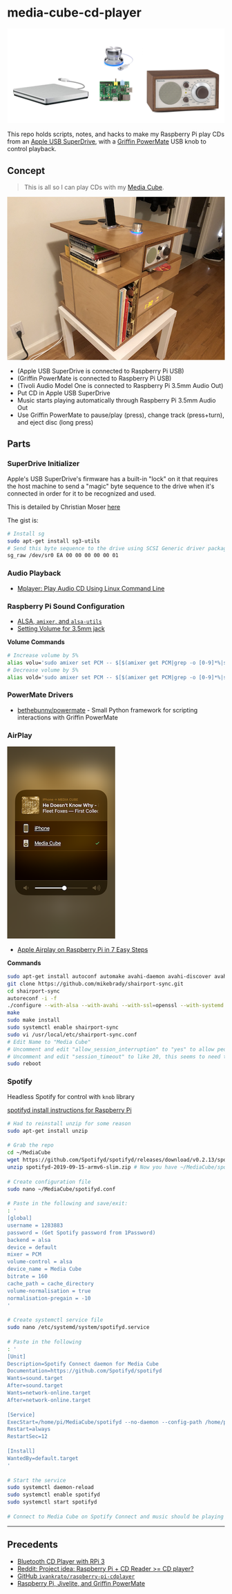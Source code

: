 # media-cube-cd-player

![images/devices.png](images/devices.png)

This repo holds scripts, notes, and hacks to make my Raspberry Pi play CDs from an [Apple USB SuperDrive](https://www.apple.com/shop/product/MD564LL/A/apple-usb-superdrive), with a [Griffin PowerMate](https://griffintechnology.com/powermate-usb-classic-aluminum) USB knob to control playback.

## Concept

> This is all so I can play CDs with my [Media Cube](https://andrewwestling.com/posts/media-cube).

![](images/media-cube-cd-player.png)

- (Apple USB SuperDrive is connected to Raspberry Pi USB)
- (Griffin PowerMate is connected to Raspberry Pi USB)
- (Tivoli Audio Model One is connected to Raspberry Pi 3.5mm Audio Out)
- Put CD in Apple USB SuperDrive
- Music starts playing automatically through Raspberry Pi 3.5mm Audio Out
- Use Griffin PowerMate to pause/play (press), change track (press+turn), and eject disc (long press)

## Parts

### SuperDrive Initializer

Apple's USB SuperDrive's firmware has a built-in "lock" on it that requires the host machine to send a "magic" byte sequence to the drive when it's connected in order for it to be recognized and used.

This is detailed by Christian Moser [here](https://christianmoser.me/use-apples-usb-superdrive-with-linux/)

The gist is:

```bash
# Install sg
sudo apt-get install sg3-utils
# Send this byte sequence to the drive using SCSI Generic driver packages
sg_raw /dev/sr0 EA 00 00 00 00 00 01
```

### Audio Playback

- [Mplayer: Play Audio CD Using Linux Command Line](https://www.cyberciti.biz/faq/linux-unix-mplayer-playing-audio-dvd-cd-using-bash-shell/)

### Raspberry Pi Sound Configuration

- [ALSA, `amixer`, and `alsa-utils`](http://blog.scphillips.com/posts/2013/01/sound-configuration-on-raspberry-pi-with-alsa/)
- [Setting Volume for 3.5mm jack](https://www.raspberrypi.org/forums/viewtopic.php?t=14966)

**Volume Commands**
```bash
# Increase volume by 5%
alias volu='sudo amixer set PCM -- $[$(amixer get PCM|grep -o [0-9]*%|sed 's/%//')+5]%'
# Decrease volume by 5%
alias vold='sudo amixer set PCM -- $[$(amixer get PCM|grep -o [0-9]*%|sed 's/%//')-5]%'
```

### PowerMate Drivers

- [bethebunny/powermate](https://github.com/bethebunny/powermate) - Small Python framework for scripting interactions with Griffin PowerMate


### AirPlay

![Media Cube AirPlay](images/airplay.png)

- [Apple Airplay on Raspberry Pi in 7 Easy Steps](https://appcodelabs.com/7-easy-steps-to-apple-airplay-on-raspberry-pi)

**Commands**

```bash
sudo apt-get install autoconf automake avahi-daemon avahi-discover avahi-utils build-essential git libasound2-dev libavahi-client-dev libavahi-glib-dev libconfig-dev libdaemon-dev libpopt-dev libssl-dev libtool xmltoman
git clone https://github.com/mikebrady/shairport-sync.git
cd shairport-sync
autoreconf -i -f
./configure --with-alsa --with-avahi --with-ssl=openssl --with-systemd --with-metadata --with-dbus-interface
make
sudo make install
sudo systemctl enable shairport-sync
sudo vi /usr/local/etc/shairport-sync.conf
# Edit Name to "Media Cube"
# Uncomment and edit "allow_session_interruption" to "yes" to allow people to takeover the speaker
# Uncomment and edit "session_timeout" to like 20, this seems to need to be set in order for allow_session_interruption to work
sudo reboot
```

### Spotify

Headless Spotify for control with `knob` library

[spotifyd install instructions for Raspberry Pi](https://github.com/Spotifyd/spotifyd/wiki/Installing-on-a-Raspberry-Pi)

```bash
# Had to reinstall unzip for some reason
sudo apt-get install unzip

# Grab the repo
cd ~/MediaCube
wget https://github.com/Spotifyd/spotifyd/releases/download/v0.2.13/spotifyd-2019-09-15-armv6-slim.zip
unzip spotifyd-2019-09-15-armv6-slim.zip # Now you have ~/MediaCube/spotifyd available

# Create configuration file
sudo nano ~/MediaCube/spotifyd.conf

# Paste in the following and save/exit:
: '
[global]
username = 1283883
password = (Get Spotify password from 1Password)
backend = alsa
device = default
mixer = PCM
volume-control = alsa
device_name = Media Cube
bitrate = 160
cache_path = cache_directory
volume-normalisation = true
normalisation-pregain = -10
'

# Create systemctl service file
sudo nano /etc/systemd/system/spotifyd.service

# Paste in the following
: '
[Unit]
Description=Spotify Connect daemon for Media Cube
Documentation=https://github.com/Spotifyd/spotifyd
Wants=sound.target
After=sound.target
Wants=network-online.target
After=network-online.target

[Service]
ExecStart=/home/pi/MediaCube/spotifyd --no-daemon --config-path /home/pi/MediaCube/spotifyd.conf
Restart=always
RestartSec=12

[Install]
WantedBy=default.target
'

# Start the service
sudo systemctl daemon-reload
sudo systemctl enable spotifyd
sudo systemctl start spotifyd

# Connect to Media Cube on Spotify Connect and music should be playing
```

---

## Precedents
- [Bluetooth CD Player with RPi 3](https://www.heinbockel.eu/2016/12/09/bluetooth-cd-player-with-raspberry-pi-3/)
- [Reddit: Project idea: Raspberry Pi + CD Reader >= CD player?](https://www.reddit.com/r/raspberry_pi/comments/35yu0u/project_idea_raspberry_pi_cd_reader_cd_player/)
- [GitHub `ivankrato/raspberry-pi-cdplayer`](https://github.com/ivankrato/raspberry-pi-cdplayer)
- [Raspberry Pi, Jivelite, and Griffin PowerMate](https://forums.slimdevices.com/showthread.php?103051-Raspberry-PI-Jivelite-and-a-Griffin-Powermate)
